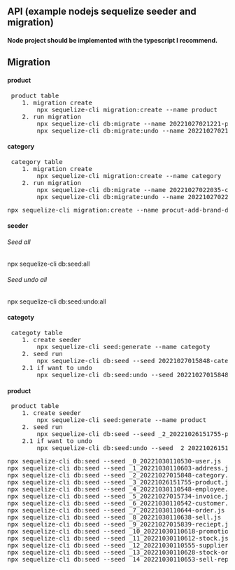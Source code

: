 ## API (example nodejs sequelize seeder and migration)
#### Node project should be implemented with the typescript I recommend.
## Migration

#### product
<pre>
 product table
	1. migration create
   		npx sequelize-cli migration:create --name product
	2. run migration
		npx sequelize-cli db:migrate --name 20221027021221-product.js
		npx sequelize-cli db:migrate:undo --name 20221027021221-product.js
</pre>

#### category
<pre>
 category table
	1. migration create
   		npx sequelize-cli migration:create --name category
	2. run migration
		npx sequelize-cli db:migrate --name 20221027022035-category.js
		npx sequelize-cli db:migrate:undo --name 20221027022035-category.js
</pre>

<pre>
npx sequelize-cli migration:create --name procut-add-brand-desc-column
</pre>


#### seeder
###### Seed all
npx sequelize-cli db:seed:all
###### Seed undo all
npx sequelize-cli db:seed:undo:all

#### categoty
<pre>
 categoty table
	1. create seeder
		npx sequelize-cli seed:generate --name categoty
	2. seed run
		npx sequelize-cli db:seed --seed 20221027015848-category.js
	2.1 if want to undo
		npx sequelize-cli db:seed:undo --seed 20221027015848-category.js
</pre>

#### product
<pre>
 product table
	1. create seeder
		npx sequelize-cli seed:generate --name product
	2. seed run
		npx sequelize-cli db:seed --seed _2_20221026151755-product.js
	2.1 if want to undo
		npx sequelize-cli db:seed:undo --seed _2_20221026151755-product.js
</pre>

<pre>
npx sequelize-cli db:seed --seed _0_20221030110530-user.js
npx sequelize-cli db:seed --seed _1_20221030110603-address.js
npx sequelize-cli db:seed --seed _2_20221027015848-category.js
npx sequelize-cli db:seed --seed _3_20221026151755-product.js
npx sequelize-cli db:seed --seed _4_20221030110548-employee.js
npx sequelize-cli db:seed --seed _5_20221027015734-invoice.js
npx sequelize-cli db:seed --seed _6_20221030110542-customer.js
npx sequelize-cli db:seed --seed _7_20221030110644-order.js
npx sequelize-cli db:seed --seed _8_20221030110638-sell.js
npx sequelize-cli db:seed --seed _9_20221027015839-reciept.js
npx sequelize-cli db:seed --seed _10_20221030110618-promotion.js
npx sequelize-cli db:seed --seed _11_20221030110612-stock.js
npx sequelize-cli db:seed --seed _12_20221030110555-supplier.js
npx sequelize-cli db:seed --seed _13_20221030110628-stock-order.js
npx sequelize-cli db:seed --seed _14_20221030110653-sell-report.js
</pre>